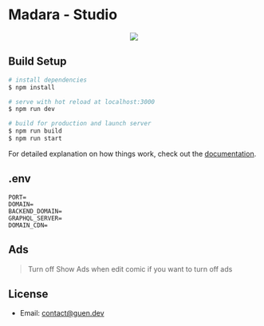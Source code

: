 # Madara - Studio

<p align="center">
<img src="https://i.imgur.com/6mhL9Di.png">
</p>

## Build Setup

```bash
# install dependencies
$ npm install

# serve with hot reload at localhost:3000
$ npm run dev

# build for production and launch server
$ npm run build
$ npm run start
```

For detailed explanation on how things work, check out the [documentation](https://nuxtjs.org).

## .env
```
PORT=
DOMAIN=
BACKEND_DOMAIN=
GRAPHQL_SERVER=
DOMAIN_CDN=
```

## Ads
> Turn off Show Ads when edit comic if you want to turn off ads
## License
- Email: contact@guen.dev
